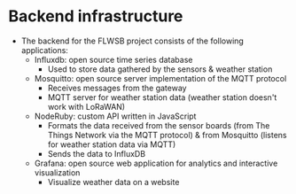 # Backend infrastructure

- The backend for the FLWSB project consists of the following applications:
	- Influxdb: open source time series database
		- Used to store data gathered by the sensors & weather station
	- Mosquitto: open source server implementation of the MQTT protocol
		- Receives messages from the gateway
		- MQTT server for weather station data (weather station doesn't work with LoRaWAN)
	- NodeRuby: custom API written in JavaScript
		- Formats the data received from the sensor boards (from The Things Network via the MQTT protocol) & from Mosquitto (listens for weather station data via MQTT)
		- Sends the data to InfluxDB
	- Grafana: open source web application for analytics and interactive visualization
		- Visualize weather data on a website
